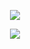 <div align="center">
  
![](https://github-readme-stats.vercel.app/api/top-langs/?username=beeeegi&theme=dark&hide_border=true&include_all_commits=false&count_private=false&layout=compact)

[![](https://visitcount.itsvg.in/api?id=beeeegi&icon=3&color=12)](https://visitcount.itsvg.in)
